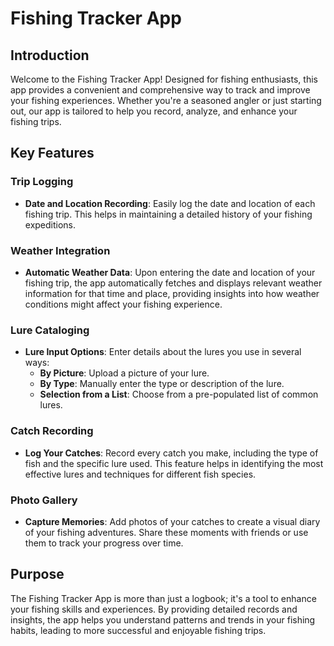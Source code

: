# Fishing Tracker App

## Introduction
Welcome to the Fishing Tracker App! Designed for fishing enthusiasts, this app provides a convenient and comprehensive way to track and improve your fishing experiences. Whether you're a seasoned angler or just starting out, our app is tailored to help you record, analyze, and enhance your fishing trips.

## Key Features

### Trip Logging
- **Date and Location Recording**: Easily log the date and location of each fishing trip. This helps in maintaining a detailed history of your fishing expeditions.

### Weather Integration
- **Automatic Weather Data**: Upon entering the date and location of your fishing trip, the app automatically fetches and displays relevant weather information for that time and place, providing insights into how weather conditions might affect your fishing experience.

### Lure Cataloging
- **Lure Input Options**: Enter details about the lures you use in several ways:
    - **By Picture**: Upload a picture of your lure.
    - **By Type**: Manually enter the type or description of the lure.
    - **Selection from a List**: Choose from a pre-populated list of common lures.

### Catch Recording
- **Log Your Catches**: Record every catch you make, including the type of fish and the specific lure used. This feature helps in identifying the most effective lures and techniques for different fish species.

### Photo Gallery
- **Capture Memories**: Add photos of your catches to create a visual diary of your fishing adventures. Share these moments with friends or use them to track your progress over time.

## Purpose
The Fishing Tracker App is more than just a logbook; it's a tool to enhance your fishing skills and experiences. By providing detailed records and insights, the app helps you understand patterns and trends in your fishing habits, leading to more successful and enjoyable fishing trips.
